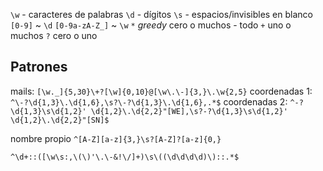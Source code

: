 `\w` - caracteres de palabras
`\d` - dígitos
`\s` - espacios/invisibles en blanco
`[0-9]` ~ `\d`
`[0-9a-zA-Z_]` ~ `\w`
`*` _greedy_ cero o muchos - todo 
`+` uno o muchos
`?` cero o uno


## Patrones
mails: `[\w._]{5,30}\+?[\w]{0,10}@[\w\.\-]{3,}\.\w{2,5}`
coordenadas 1: 
`^\-?\d{1,3}\.\d{1,6},\s?\-?\d{1,3}\.\d{1,6},.*$`
coordenadas 2:
`^-?\d{1,3}\s\d{1,2}' \d{1,2}\.\d{2,2}"[WE],\s?-?\d{1,3}\s\d{1,2}' \d{1,2}\.\d{2,2}"[SN]$`

nombre propio
`^[A-Z][a-z]{3,}\s?[A-Z]?[a-z]{0,}`

`^\d+::([\w\s:,\(\)'\.\-&!\/]+)\s\((\d\d\d\d)\)::.*$`